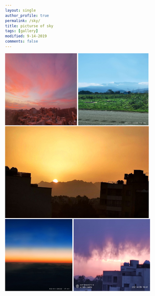 ```yaml
---
layout: single
author_profile: true
permalink: /sky/
title: picturse of sky
tags: [gallery]
modified: 9-14-2019
comments: false
---
```





<p align="left">
  <img 
  src="assets/images/a.jpg"
  alt=sky
  width=235
  height=235
   >
   <img 
  src="assets/images/c.jpg"
  alt=sky
  width=230
  height=235
   >
     <img 
  src="assets/images/b.jpg"
  alt=sky
  width=470
  height=300
   >  <img 
  src="assets/images/d.jpg"
  alt=sky
  width=220
  height=235
   >  <img 
  src="assets/images/e.jpg"
  alt=sky
  width=250
  height=235
   >
  
</p>




